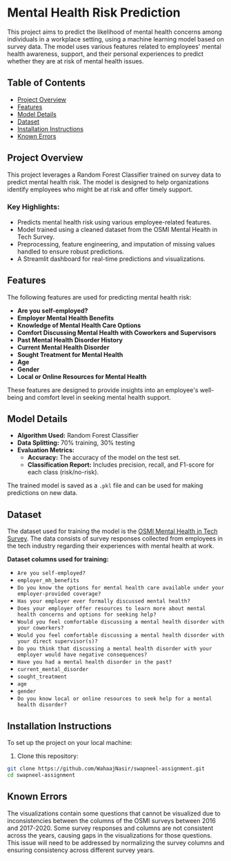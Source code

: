# Mental Health Risk Prediction

This project aims to predict the likelihood of mental health concerns among individuals in a workplace setting, using a machine learning model based on survey data. The model uses various features related to employees' mental health awareness, support, and their personal experiences to predict whether they are at risk of mental health issues.

## Table of Contents
- [Project Overview](#project-overview)
- [Features](#features)
- [Model Details](#model-details)
- [Dataset](#dataset)
- [Installation Instructions](#installation-instructions)
- [Known Errors](#known-errors)

## Project Overview

This project leverages a Random Forest Classifier trained on survey data to predict mental health risk. The model is designed to help organizations identify employees who might be at risk and offer timely support.

### Key Highlights:
- Predicts mental health risk using various employee-related features.
- Model trained using a cleaned dataset from the OSMI Mental Health in Tech Survey.
- Preprocessing, feature engineering, and imputation of missing values handled to ensure robust predictions.
- A Streamlit dashboard for real-time predictions and visualizations.

## Features

The following features are used for predicting mental health risk:
- **Are you self-employed?**
- **Employer Mental Health Benefits**
- **Knowledge of Mental Health Care Options**
- **Comfort Discussing Mental Health with Coworkers and Supervisors**
- **Past Mental Health Disorder History**
- **Current Mental Health Disorder**
- **Sought Treatment for Mental Health**
- **Age**
- **Gender**
- **Local or Online Resources for Mental Health**

These features are designed to provide insights into an employee's well-being and comfort level in seeking mental health support.

## Model Details
- **Algorithm Used:** Random Forest Classifier
- **Data Splitting:** 70% training, 30% testing
- **Evaluation Metrics:**
  - **Accuracy:** The accuracy of the model on the test set.
  - **Classification Report:** Includes precision, recall, and F1-score for each class (risk/no-risk).

The trained model is saved as a `.pkl` file and can be used for making predictions on new data.

## Dataset

The dataset used for training the model is the [OSMI Mental Health in Tech Survey](https://www.osmihelp.org/). The data consists of survey responses collected from employees in the tech industry regarding their experiences with mental health at work.

**Dataset columns used for training:**
- `Are you self-employed?`
- `employer_mh_benefits`
- `Do you know the options for mental health care available under your employer-provided coverage?`
- `Has your employer ever formally discussed mental health?`
- `Does your employer offer resources to learn more about mental health concerns and options for seeking help?`
- `Would you feel comfortable discussing a mental health disorder with your coworkers?`
- `Would you feel comfortable discussing a mental health disorder with your direct supervisor(s)?`
- `Do you think that discussing a mental health disorder with your employer would have negative consequences?`
- `Have you had a mental health disorder in the past?`
- `current_mental_disorder`
- `sought_treatment`
- `age`
- `gender`
- `Do you know local or online resources to seek help for a mental health disorder?`

## Installation Instructions

To set up the project on your local machine:

1. Clone this repository:


```bash
git clone https://github.com/WahaajNasir/swapneel-assignment.git
cd swapneel-assignment
```

## Known Errors
The visualizations contain some questions that cannot be visualized due to inconsistencies between the columns of the OSMI surveys between 2016 and 2017-2020. Some survey responses and columns are not consistent across the years, causing gaps in the visualizations for those questions. This issue will need to be addressed by normalizing the survey columns and ensuring consistency across different survey years.
